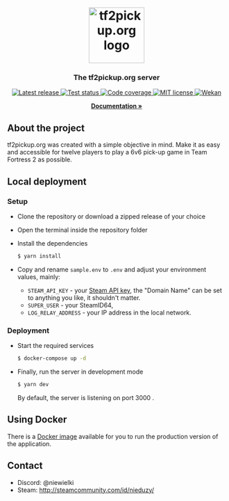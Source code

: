 <h1 align="center">
  <a href="https://tf2pickup.pl">
    <img src="https://tf2pickup.pl/assets/favicon.png" alt="tf2pickup.org logo" width="128" height="128">
  </a>
</h1>

<h3 align="center">The tf2pickup.org server</h3>

<p align="center">
  <a href="https://github.com/tf2pickup-org/server/releases">
    <img src="https://img.shields.io/github/v/release/tf2pickup-org/server" alt="Latest release">
  </a>

  <a href="https://github.com/tf2pickup-org/server/actions?query=workflow%3Atest">
    <img src="https://github.com/tf2pickup-org/server/workflows/test/badge.svg" alt="Test status">
  </a>

  <a href="https://codecov.io/gh/tf2pickup-org/server">
    <img src="https://codecov.io/gh/tf2pickup-org/server/branch/master/graph/badge.svg" alt="Code coverage">
  </a>

  <a href="https://opensource.org/licenses/MIT">
    <img src="https://img.shields.io/badge/License-MIT-yellow.svg" alt="MIT license">
  </a>

  <a href="https://w.supra.tf/b/xYYTewYR5RcvfHBZ8/tf2pickup-pl">
    <img src="https://img.shields.io/badge/project-wekan-%2300aecc.svg" alt="Wekan">
  </a>
</p>

<p align="center">
  <a href="https://docs.tf2pickup.org/"><strong>Documentation »</strong></a>
</p>

## About the project

tf2pickup.org was created with a simple objective in mind. Make it as easy and accessible for twelve players to play a 6v6 pick-up game in Team Fortress 2 as possible.


## Local deployment

### Setup

* Clone the repository or download a zipped release of your choice
* Open the terminal inside the repository folder
* Install the dependencies

    ```bash
    $ yarn install
    ```

* Copy and rename `sample.env` to `.env` and adjust your environment values, mainly:
  * `STEAM_API_KEY` - your [Steam API key](https://steamcommunity.com/dev/apikey), the "Domain Name" can be set to anything you like, it shouldn't matter.
  * `SUPER_USER` - your SteamID64,
  * `LOG_RELAY_ADDRESS` - your IP address in the local network.

### Deployment

* Start the required services

    ```bash
    $ docker-compose up -d
    ```
* Finally, run the server in development mode

    ```bash
    $ yarn dev
    ```

  By default, the server is listening on port 3000 .


## Using Docker

There is a [Docker image](https://hub.docker.com/r/tf2pickuppl/server) available for you to run the production version of the application.


## Contact

* Discord: @niewielki
* Steam: <http://steamcommunity.com/id/nieduzy/>

